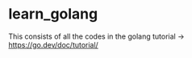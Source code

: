 # learn_golang
This consists of all the codes in the golang tutorial -> https://go.dev/doc/tutorial/
